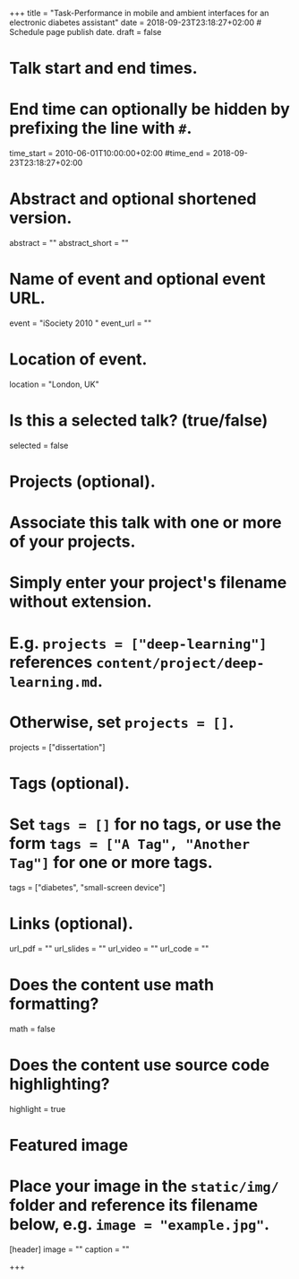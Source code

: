 +++
title = "Task-Performance in mobile and ambient interfaces for an electronic diabetes assistant"
date = 2018-09-23T23:18:27+02:00  # Schedule page publish date.
draft = false

# Talk start and end times.
#   End time can optionally be hidden by prefixing the line with `#`.
time_start = 2010-06-01T10:00:00+02:00
#time_end = 2018-09-23T23:18:27+02:00

# Abstract and optional shortened version.
abstract = ""
abstract_short = ""

# Name of event and optional event URL.
event = "iSociety 2010 "
event_url = ""

# Location of event.
location = "London, UK"

# Is this a selected talk? (true/false)
selected = false

# Projects (optional).
#   Associate this talk with one or more of your projects.
#   Simply enter your project's filename without extension.
#   E.g. `projects = ["deep-learning"]` references `content/project/deep-learning.md`.
#   Otherwise, set `projects = []`.
projects = ["dissertation"]

# Tags (optional).
#   Set `tags = []` for no tags, or use the form `tags = ["A Tag", "Another Tag"]` for one or more tags.
tags = ["diabetes", "small-screen device"]

# Links (optional).
url_pdf = ""
url_slides = ""
url_video = ""
url_code = ""

# Does the content use math formatting?
math = false

# Does the content use source code highlighting?
highlight = true

# Featured image
# Place your image in the `static/img/` folder and reference its filename below, e.g. `image = "example.jpg"`.
[header]
image = ""
caption = ""

+++
